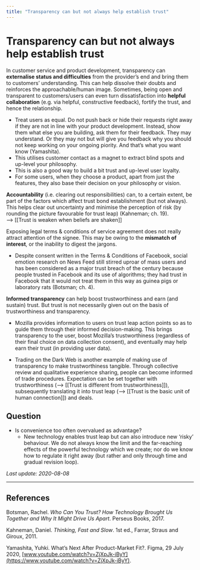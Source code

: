 ```yaml
---
title: "Transparency can but not always help establish trust"
---
```


# Transparency can but not always help establish trust

In customer service and product development, transparency can **externalise status and difficulties** from the provider’s end and bring them to customers’ understanding. This can help dissolve their doubts and reinforces the approachable/human image. Sometimes, being open and transparent to customers/users can even turn dissatisfaction into **helpful collaboration** (e.g. via helpful, constructive feedback), fortify the trust, and hence the relationship.

- Treat users as equal. Do not push back or hide their requests right away if they are not in line with your product development. Instead, show them what else you are building, ask them for their feedback. They may understand. Or they may not but will give you feedback why you should not keep working on your ongoing piority. And that’s what you want know (Yamashita).
- This utilises customer contact as a magnet to extract blind spots and up-level your philosophy.
- This is also a good way to build a bit trust and up-level user loyalty.
- For some users, when they choose a product, apart from just the features, they also base their decision on your philosophy or vision.

**Accountability** (i.e. clearing out responsibilities) can, to a certain extent, be part of the factors which affect trust bond establishment (but not always). This helps clear out uncertainty and minimise the perception of risk (by rounding the picture favourable for trust leap) (Kahneman; ch. 19).  
--> [[Trust is weaken when beliefs are shaken]]

Exposing legal terms & conditions of service agreement does not really attract attention of the signee. This may be owing to the **mismatch of interest**, or the inability to digest the jargons.

- Despite consent written in the Terms & Conditions of Facebook, social emotion research on News Feed still stirred uproar of mass users and has been considered as a major trust breach of the century because people trusted in Facebook and its use of algorithms; they had trust in Facebook that it would not treat them in this way as guinea pigs or laboratory rats (Botsman; ch. 4).

**Informed transparency** can help boost trustworthiness and earn (and sustain) trust. But trust is not necessarily given out on the basis of trustworthiness and transparency.

- Mozilla provides information to users on trust leap action points so as to guide them through their informed decision-making. This brings transparency to the user, boost Mozilla’s trustworthiness (regardless of their final choice on data collection consent), and eventually may help earn their trust (in providing user data).

- Trading on the Dark Web is another example of making use of transparency to make trustworthiness tangible. Through collective review and qualitative experience sharing, people can become informed of trade procedures. Expectation can be set together with trustworthiness (--> [[Trust is different from trustworthiness]]), subsequently translating it into trust leap (--> [[Trust is the basic unit of human connection]]) and deals.

## Question

- Is convenience too often overvalued as advantage?
  - New technology enables trust leap but can also introduce new ‘risky’ behaviour. We do not always know the limit and the far-reaching effects of the powerful technology which we create; nor do we know how to regulate it right away (but rather and only through time and gradual revision loop).

*Last update: 2020-08-08*

* * *

## References
Botsman, Rachel. _Who Can You Trust? How Technology Brought Us Together and Why It Might Drive Us Apart_. Perseus Books, 2017.

Kahneman, Daniel. _Thinking, Fast and Slow_. 1st ed., Farrar, Straus and Giroux, 2011.

Yamashita, Yuhki. What’s Next After Product-Market Fit?. Figma, 29 July 2020, [www.youtube.com/watch?v=ZjXpJk-iByY](https://www.youtube.com/watch?v=ZjXpJk-iByY).
